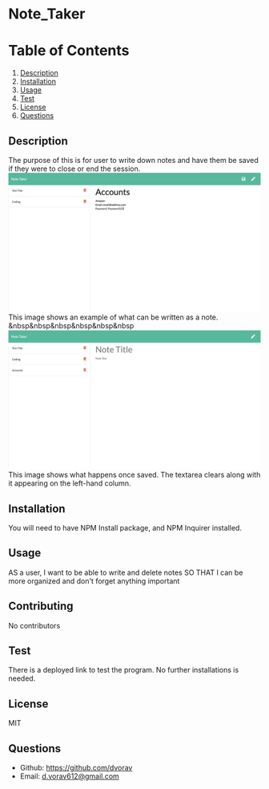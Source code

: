 
# Note_Taker



# Table of Contents

1. [Description](#Description)
2. [Installation](#Installation)
3. [Usage](#Usage)
4. [Test](#test)
5. [License](#License)
6. [Questions](#Questions)

## Description
The purpose of this is for user to write down notes and have them be saved if they were to close or end the session.  
![With text](public/assets/images/image1.PNG)   
This image shows an example of what can be written as a note.  
&nbsp&nbsp&nbsp&nbsp&nbsp&nbsp
![Once submitted](public/assets/images/image2.PNG)
This image shows what happens once saved. The textarea clears along with it appearing on the left-hand column.   

## Installation
You will need to have NPM Install package, and NPM Inquirer installed.
## Usage
AS a user, I want to be able to write and delete notes SO THAT I can be more organized and don't forget anything important
## Contributing
No contributors
## Test
There is a deployed link to test the program. No further installations is needed.
## License
MIT
## Questions
* Github: https://github.com/dvorav
* Email: d.vorav612@gmail.com
